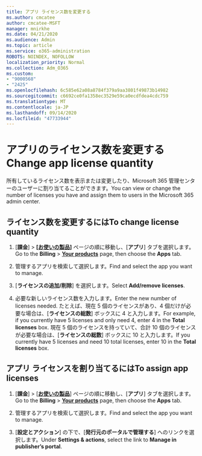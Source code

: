 ```yaml
---
title: アプリ ライセンス数を変更する
ms.author: cmcatee
author: cmcatee-MSFT
manager: mnirkhe
ms.date: 04/21/2020
ms.audience: Admin
ms.topic: article
ms.service: o365-administration
ROBOTS: NOINDEX, NOFOLLOW
localization_priority: Normal
ms.collection: Adm_O365
ms.custom:
- "9000568"
- "2425"
ms.openlocfilehash: 6c585e62a08a8784f379a9aa3801f49873b14982
ms.sourcegitcommit: c6692ce0fa1358ec3529e59ca0ecdfdea4cdc759
ms.translationtype: MT
ms.contentlocale: ja-JP
ms.lasthandoff: 09/14/2020
ms.locfileid: "47733944"
---
```

# <a name="change-app-license-quantity"></a><span data-ttu-id="ab3af-102">アプリのライセンス数を変更する</span><span class="sxs-lookup"><span data-stu-id="ab3af-102">Change app license quantity</span></span>

<span data-ttu-id="ab3af-103">所有しているライセンス数を表示または変更したり、Microsoft 365 管理センターのユーザーに割り当てることができます。</span><span class="sxs-lookup"><span data-stu-id="ab3af-103">You can view or change the number of licenses you have and assign them to users in the Microsoft 365 admin center.</span></span> 

## <a name="to-change-license-quantity"></a><span data-ttu-id="ab3af-104">ライセンス数を変更するには</span><span class="sxs-lookup"><span data-stu-id="ab3af-104">To change license quantity</span></span>

1. <span data-ttu-id="ab3af-105">[**課金**] > **[[お使いの製品](https://go.microsoft.com/fwlink/p/?linkid=842054)]** ページの順に移動し、[**アプリ**] タブを選択します。</span><span class="sxs-lookup"><span data-stu-id="ab3af-105">Go to the **Billing** > **[Your products](https://go.microsoft.com/fwlink/p/?linkid=842054)** page, then choose the **Apps** tab.</span></span>

2. <span data-ttu-id="ab3af-106">管理するアプリを検索して選択します。</span><span class="sxs-lookup"><span data-stu-id="ab3af-106">Find and select the app you want to manage.</span></span>  

3. <span data-ttu-id="ab3af-107">[**ライセンスの追加/削除**] を選択します。</span><span class="sxs-lookup"><span data-stu-id="ab3af-107">Select **Add/remove licenses**.</span></span>

4. <span data-ttu-id="ab3af-108">必要な新しいライセンス数を入力します。</span><span class="sxs-lookup"><span data-stu-id="ab3af-108">Enter the new number of licenses needed.</span></span> <span data-ttu-id="ab3af-109">たとえば、現在 5 個のライセンスがあり、4 個だけが必要な場合は、[**ライセンスの総数**] ボックスに 4 と入力します。</span><span class="sxs-lookup"><span data-stu-id="ab3af-109">For example, if you currently have 5 licenses and only need 4, enter 4 in the **Total licenses** box.</span></span> <span data-ttu-id="ab3af-110">現在 5 個のライセンスを持っていて、合計 10 個のライセンスが必要な場合は、[**ライセンスの総数**] ボックスに 10 と入力します。</span><span class="sxs-lookup"><span data-stu-id="ab3af-110">If you currently have 5 licenses and need 10 total licenses, enter 10 in the **Total licenses** box.</span></span>

## <a name="to-assign-app-licenses"></a><span data-ttu-id="ab3af-111">アプリ ライセンスを割り当てるには</span><span class="sxs-lookup"><span data-stu-id="ab3af-111">To assign app licenses</span></span>

1. <span data-ttu-id="ab3af-112">[**課金**] > [**[お使いの製品](https://go.microsoft.com/fwlink/p/?linkid=842054)**] ページの順に移動し、[**アプリ**] タブを選択します。</span><span class="sxs-lookup"><span data-stu-id="ab3af-112">Go to the **Billing** > **[Your products](https://go.microsoft.com/fwlink/p/?linkid=842054)** page, then choose the **Apps** tab.</span></span>

2. <span data-ttu-id="ab3af-113">管理するアプリを検索して選択します。</span><span class="sxs-lookup"><span data-stu-id="ab3af-113">Find and select the app you want to manage.</span></span>  

3. <span data-ttu-id="ab3af-114">[**設定とアクション**] の下で、[**発行元のポータルで管理する**] へのリンクを選択します。</span><span class="sxs-lookup"><span data-stu-id="ab3af-114">Under **Settings & actions**, select the link to **Manage in publisher’s portal**.</span></span>